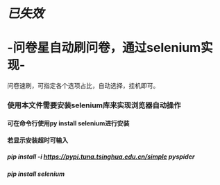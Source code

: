 # *已失效*
# -问卷星自动刷问卷，通过selenium实现-
问卷速刷，可指定各个选项占比，自动选择，挂机即可。
### 使用本文件需要安装selenium库来实现浏览器自动操作
#### 可在命令行使用py install selenium进行安装
#### 若显示安装超时可输入
##### pip install -i https://pypi.tuna.tsinghua.edu.cn/simple pyspider
##### pip install selenium
